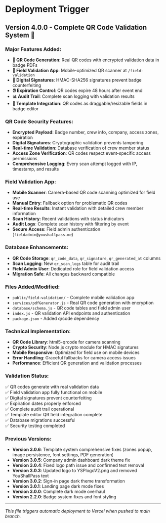 # Deployment Trigger

## Version 4.0.0 - Complete QR Code Validation System 🎯

### Major Features Added:
- **📱 QR Code Generation**: Real QR codes with encrypted validation data in badge PDFs
- **🔐 Field Validation App**: Mobile-optimized QR scanner at `/field-validation`
- **🎯 Digital Signatures**: HMAC-SHA256 signatures prevent badge counterfeiting
- **⏰ Expiration Control**: QR codes expire 48 hours after event end
- **📊 Audit Trail**: Complete scan logging with validation results
- **🎨 Template Integration**: QR codes as draggable/resizable fields in badge editor

### QR Code Security Features:
- **Encrypted Payload**: Badge number, crew info, company, access zones, expiration
- **Digital Signatures**: Cryptographic validation prevents tampering
- **Real-time Validation**: Database verification of crew member status
- **Access Zone Verification**: QR codes respect event-specific access permissions
- **Comprehensive Logging**: Every scan attempt logged with IP, timestamp, and results

### Field Validation App:
- **Mobile Scanner**: Camera-based QR code scanning optimized for field use
- **Manual Entry**: Fallback option for problematic QR codes
- **Real-time Results**: Instant validation with detailed crew member information
- **Scan History**: Recent validations with status indicators
- **Audit Logs**: Complete scan history with filtering by event
- **Secure Access**: Field admin authentication (`fieldadmin@youshallpass.me`)

### Database Enhancements:
- **QR Code Storage**: `qr_code_data`, `qr_signature`, `qr_generated_at` columns
- **Scan Logging**: New `qr_scan_logs` table for audit trail
- **Field Admin User**: Dedicated role for field validation access
- **Migration Safe**: All changes backward compatible

### Files Added/Modified:
- `public/field-validation/` - Complete mobile validation app
- `services/pdfGenerator.js` - Real QR code generation with encryption
- `database/schema.js` - QR code tables and field admin user
- `index.js` - QR validation API endpoints and authentication
- `package.json` - Added qrcode dependency

### Technical Implementation:
- **QR Code Library**: html5-qrcode for camera scanning
- **Crypto Security**: Node.js crypto module for HMAC signatures
- **Mobile Responsive**: Optimized for field use on mobile devices
- **Error Handling**: Graceful fallbacks for camera access issues
- **Performance**: Efficient QR generation and validation processes

### Validation Status:
✅ QR codes generate with real validation data  
✅ Field validation app fully functional on mobile  
✅ Digital signatures prevent counterfeiting  
✅ Expiration dates properly enforced  
✅ Complete audit trail operational  
✅ Template editor QR field integration complete  
✅ Database migrations successful  
✅ Security testing completed  

### Previous Versions:
- **Version 3.0.6**: Template system comprehensive fixes (zones popup, image persistence, font settings, PDF generation)
- **Version 3.0.5**: Company admin dashboard dark theme fix
- **Version 3.0.4**: Fixed logo path issue and confirmed text removal
- **Version 3.0.3**: Updated logo to YSPlogoV2.png and removed YouShallPass text
- **Version 3.0.2**: Sign-in page dark theme transformation
- **Version 3.0.1**: Landing page dark mode fixes
- **Version 3.0.0**: Complete dark mode overhaul
- **Version 2.2.0**: Badge system fixes and font styling

---

*This file triggers automatic deployment to Vercel when pushed to main branch.* 